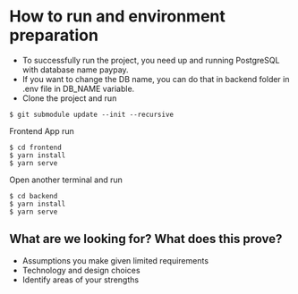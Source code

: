 # How to run and environment preparation

- To successfully run the project, you need up and running PostgreSQL with database name paypay.
- If you want to change the DB name, you can do that in backend folder in .env file in DB_NAME variable.
- Clone the project and run

```
$ git submodule update --init --recursive
```

Frontend App run

```
$ cd frontend
$ yarn install
$ yarn serve
```

Open another terminal and run

```
$ cd backend
$ yarn install
$ yarn serve
```

## What are we looking for? What does this prove?

- Assumptions you make given limited requirements
- Technology and design choices
- Identify areas of your strengths
